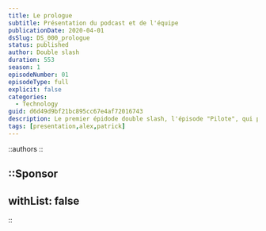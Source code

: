 ```yaml
---
title: Le prologue
subtitle: Présentation du podcast et de l'équipe
publicationDate: 2020-04-01
dsSlug: DS_000_prologue
status: published
author: Double slash
duration: 553
season: 1
episodeNumber: 01
episodeType: full
explicit: false
categories:
  - Technology
guid: d6d49d9bf21bc895cc67e4af72016743
description: Le premier épidode double slash, l'épisode "Pilote", qui présente l'équipe et le podcast. Pourquoi un podcast, quels sujets allons-nous développer et les thèmes principaux du podcast.
tags: [presentation,alex,patrick]
---
```


::authors
::

::Sponsor
---
withList: false
---
::
